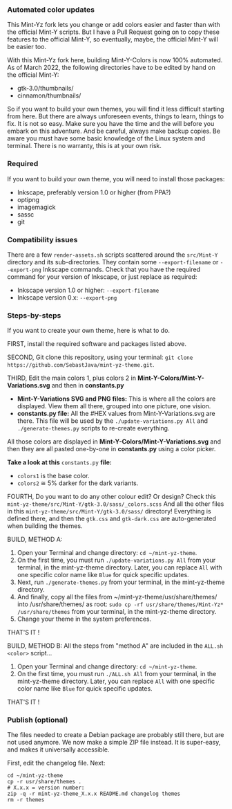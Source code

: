 
### Automated color updates
This Mint-Yz fork lets you change or add colors easier and faster than with the official Mint-Y scripts. But I have a Pull Request going on to copy these features to the official Mint-Y, so eventually, maybe, the official Mint-Y will be easier too.

With this Mint-Yz fork here, building Mint-Y-Colors is now 100% automated. As of March 2022, the following directories have to be edited by hand on the official Mint-Y:

  * gtk-3.0/thumbnails/  
  * cinnamon/thumbnails/  

So if you want to build your own themes, you will find it less difficult starting from here. But there are always unforeseen events, things to learn, things to fix. It is not so easy. Make sure you have the time and the will before you embark on this adventure. And be careful, always make backup copies. Be aware you must have some basic knowledge of the Linux system and terminal. There is no warranty, this is at your own risk.

### Required
If you want to build your own theme, you will need to install those packages:
 
  * Inkscape, preferably version 1.0 or higher (from PPA?)
  * optipng
  * imagemagick
  * sassc
  * git

### Compatibility issues
There are a few `render-assets.sh` scripts scattered around the `src/Mint-Y` directory and its sub-directories. They contain some `--export-filename` or `--export-png` Inkscape commands. Check that you have the required command for your version of Inkscape, or just replace as required:
 
  * Inkscape version 1.0 or higher: `--export-filename`  
  * Inkscape version 0.x: `--export-png`

### Steps-by-steps
If you want to create your own theme, here is what to do.

FIRST, install the required software and packages listed above.

SECOND, Git clone this repository, using your terminal: `git clone https://github.com/SebastJava/mint-yz-theme.git`.

THIRD, Edit the main colors 1, plus colors 2 in **Mint-Y-Colors/Mint-Y-Variations.svg** and then in **constants.py**

* **Mint-Y-Variations SVG and PNG files:** This is where all the colors are displayed. View them all there, grouped into one picture, one vision.
* **constants.py file:** All the #HEX values from Mint-Y-Variations.svg are there. This file will be used by the `./update-variations.py All` and `./generate-themes.py` scripts to re-create everything.

All those colors are displayed in **Mint-Y-Colors/Mint-Y-Variations.svg** and then they are all pasted one-by-one in **constants.py** using a color picker.

**Take a look at this** `constants.py` **file:**

* `colors1` is the base color.
* `colors2` ≅ 5% darker for the dark variants.

FOURTH, Do you want to do any other colour edit? Or design? Check this `mint-yz-theme/src/Mint-Y/gtk-3.0/sass/_colors.scss` And all the other files in this `mint-yz-theme/src/Mint-Y/gtk-3.0/sass/` directory! Everything is defined there, and then the `gtk.css` and `gtk-dark.css` are auto-generated when building the themes.

BUILD, METHOD A:

1. Open your Terminal and change directory: `cd ~/mint-yz-theme`.
1. On the first time, you must run `./update-variations.py All` from your terminal, in the mint-yz-theme directory. Later, you can replace `All` with one specific color name like `Blue` for quick specific updates.
1. Next, run `./generate-themes.py` from your terminal, in the mint-yz-theme directory.
1. And finally, copy all the files from ~/mint-yz-theme/usr/share/themes/ into /usr/share/themes/ as root: `sudo cp -rf usr/share/themes/Mint-Yz* /usr/share/themes` from your terminal, in the mint-yz-theme directory.
1. Change your theme in the system preferences.

THAT'S IT !

BUILD, METHOD B:
All the steps from "method A" are included in the `ALL.sh <color>` script...

1. Open your Terminal and change directory: `cd ~/mint-yz-theme`.
1. On the first time, you must run `./ALL.sh All` from your terminal, in the mint-yz-theme directory. Later, you can replace `All` with one specific color name like `Blue` for quick specific updates.

THAT'S IT !

### Publish (optional)
The files needed to create a Debian package are probably still there, but are not used anymore. We now make a simple ZIP file instead. It is super-easy, and makes it universally accessible.

First, edit the changelog file. Next:
```
cd ~/mint-yz-theme
cp -r usr/share/themes .
# X.x.x = version number:
zip -q -r mint-yz-theme_X.x.x README.md changelog themes
rm -r themes
```
